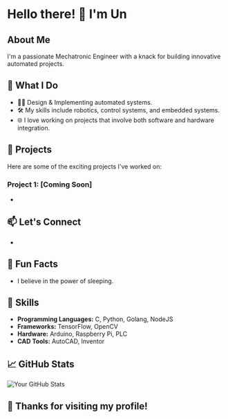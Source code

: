 # Hello there! 👋 I'm Un

## About Me
I'm a passionate Mechatronic Engineer with a knack for building innovative automated projects.

## 🤖 What I Do
- 👨‍💻 Design & Implementing automated systems.
- 🛠️ My skills include robotics, control systems, and embedded systems.
- 🌐 I love working on projects that involve both software and hardware integration.

## 🚀 Projects
Here are some of the exciting projects I've worked on:

### Project 1: [Coming Soon]
-


## 📫 Let's Connect
- 

## 🌟 Fun Facts
- I believe in the power of sleeping.

## 🚀 Skills
- **Programming Languages:** C, Python, Golang, NodeJS
- **Frameworks:** TensorFlow, OpenCV
- **Hardware:** Arduino, Raspberry Pi, PLC
- **CAD Tools:** AutoCAD, Inventor

## 📈 GitHub Stats
![Your GitHub Stats](https://github-readme-stats.vercel.app/api?username=UIVusual&show_icons=true&count_private=true&hide=prs&theme=radical)

## 🎉 Thanks for visiting my profile! 
